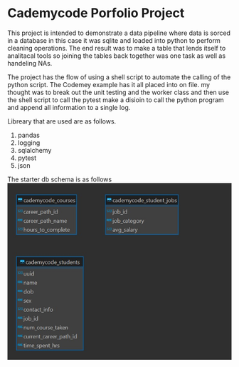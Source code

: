 # Cademycode Porfolio Project

This project is intended to demonstrate a data pipeline where data is sorced in a database in this case it was sqlite and loaded into python to perform cleaning operations. The end result was to make a table that lends itself to analitacal tools so joining the tables back together was one task as well as handeling NAs.

The project has the flow of using a shell script to automate the calling of the python script. The Codemey example has it all placed into on file. my thought was to break out the unit testing and the worker class and then use the shell script to call the pytest make a disioin to call the python program and append all information to a single log.

Libreary that are used are as follows.

1. pandas
1. logging
1. sqlalchemy
1. pytest
1. json

The starter db schema is as follows
![dbskema](./resources/DB.jpg)